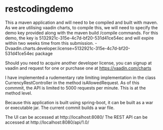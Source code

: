 # restcodingdemo
This a maven application and will need to be compiled and built with maven. 
As we are utilising vaadin charts, to compile this, we will need to specify the demo key provided along with the maven build /compile commands. For this demo, the key is 5132921c-315e-4c7d-bf20-531d41ce54ec and will expire within two weeks time from this submission. 
-Dvaadin.charts.developer.license=5132921c-315e-4c7d-bf20-531d41ce54ec package

Should you need to acquire another developer license, you can signup at vaadin and request for one or purchase one at https://vaadin.com/charts  

I have implemented a rudementary rate limiting implementation in the class CurrencyRestController in the method isAllowedRequest. 
As of this commmit, the API is limited to 5000 requests per minute. This is at the method level. 

Because this application is built using spring-boot, it can be built as a war or executable jar. The current commit builds a war file. 

The UI can be accessed at http://localhost:8080/ 
The REST API can be accessed at http://localhost:8080/api/1.0/  


